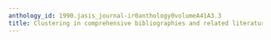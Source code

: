 ```yaml
---
anthology_id: 1990.jasis_journal-ir0anthology0volumeA41A3.3
title: Clustering in comprehensive bibliographies and related literatures
---
```

